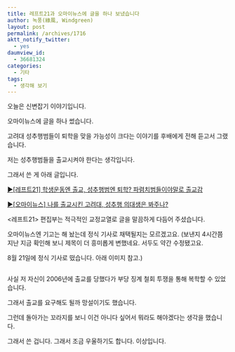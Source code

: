 ```yaml
---
title: 레프트21과 오마이뉴스에 글을 하나 보냈습니다
author: 녹풍(綠風, Windgreen)
layout: post
permalink: /archives/1716
aktt_notify_twitter:
  - yes
daumview_id:
  - 36681324
categories:
  - 기타
tags:
  - 생각해 보기
---
```

오늘은 신변잡기 이야기입니다.

오마이뉴스에 글을 하나 썼습니다.

고려대 성추행범들이 퇴학을 맞을 가능성이 크다는 이야기를 후배에게 전해 듣고서 그랬습니다.

저는 성추행범들을 출교시켜야 한다는 생각입니다.

그래서 쓴 게 아래 글입니다.

[▶[레프트21] 학생운동엔 출교, 성추행범엔 퇴학? 파렴치범들이야말로 출교감][1]

[▶[오마이뉴스] 나를 출교시킨 고려대, 성추행 의대생은 봐주나?][2]

<레프트21> 편집부는 적극적인 교정교열로 글을 말끔하게 다듬어 주셨습니다.

오마이뉴스엔 기고는 해 놨는데 정식 기사로 채택될지는 모르겠고요. (보낸지 4시간쯤 지난 지금 확인해 보니 제목이 더 흥미롭게 변했네요. 서두도 약간 수정됐고요.

8월 21일에 정식 기사로 떴습니다. 아래 이미지 참고.)

<p style="text-align: center;">
  <img class="aligncenter" src="https://dl.dropbox.com/u/15546257/blog/mytory/ohmynews-ku.png" alt="" />
</p>

사실 저 자신이 2006년에 출교를 당했다가 부당 징계 철회 투쟁을 통해 복학할 수 있었습니다.

그래서 출교를 요구해도 될까 망설이기도 했습니다.

그런데 돌아가는 꼬라지를 보니 이건 아니다 싶어서 뭐라도 해야겠다는 생각을 했습니다.

그래서 쓴 겁니다. 그래서 조금 우울하기도 합니다. 이상입니다.

 [1]: http://www.left21.com/article/10089
 [2]: http://www.ohmynews.com/NWS_Web/view/ss_pg.aspx?CNTN_CD=A0001613699